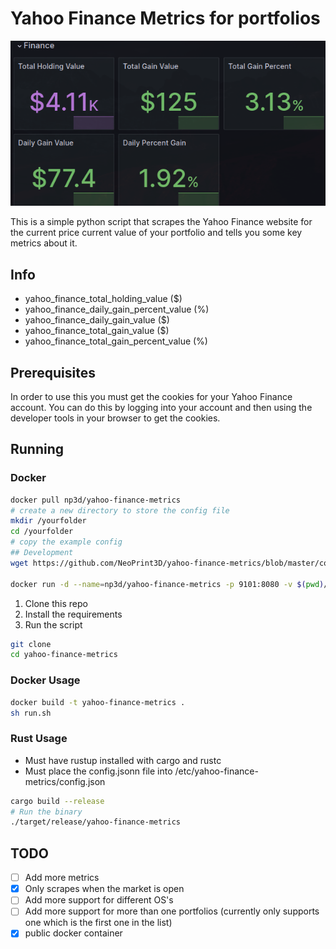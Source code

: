 # Yahoo Finance Metrics for portfolios

![Grafana Dashboard](assets/thumb.png)

This is a simple python script that scrapes the Yahoo Finance website for the current price current value of your portfolio and tells you some key metrics about it.

## Info

- yahoo_finance_total_holding_value ($)
- yahoo_finance_daily_gain_percent_value (%)
- yahoo_finance_daily_gain_value ($)
- yahoo_finance_total_gain_value ($)
- yahoo_finance_total_gain_percent_value (%)

## Prerequisites

In order to use this you must get the cookies for your Yahoo Finance account. You can do this by logging into your account and then using the developer tools in your browser to get the cookies.

## Running

### Docker

```bash
docker pull np3d/yahoo-finance-metrics
# create a new directory to store the config file
mkdir /yourfolder
cd /yourfolder
# copy the example config
## Development
wget https://github.com/NeoPrint3D/yahoo-finance-metrics/blob/master/config_example.json?raw=true -O config.json

docker run -d --name=np3d/yahoo-finance-metrics -p 9101:8080 -v $(pwd)/config.json:/etc/yahoo-finance-metrics/config.json yahoo-finance-metrics
```

1. Clone this repo
2. Install the requirements
3. Run the script

```bash
git clone
cd yahoo-finance-metrics
```

### Docker Usage

```bash
docker build -t yahoo-finance-metrics .
sh run.sh
```

### Rust Usage

- Must have rustup installed with cargo and rustc
- Must place the config.jsonn file into /etc/yahoo-finance-metrics/config.json

```bash
cargo build --release
# Run the binary
./target/release/yahoo-finance-metrics
```

## TODO

- [ ] Add more metrics
- [x] Only scrapes when the market is open
- [ ] Add more support for different OS's
- [ ] Add more support for more than one portfolios (currently only supports one which is the first one in the list)
- [x] public docker container
